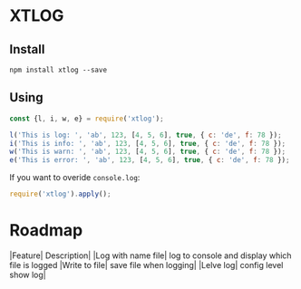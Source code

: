 # XTLOG

## Install
`npm install xtlog --save`

## Using
```js
const {l, i, w, e} = require('xtlog');

l('This is log: ', 'ab', 123, [4, 5, 6], true, { c: 'de', f: 78 });
i('This is info: ', 'ab', 123, [4, 5, 6], true, { c: 'de', f: 78 });
w('This is warn: ', 'ab', 123, [4, 5, 6], true, { c: 'de', f: 78 });
e('This is error: ', 'ab', 123, [4, 5, 6], true, { c: 'de', f: 78 });
```

If you want to overide `console.log`:
```js
require('xtlog').apply();
```

# Roadmap 
|Feature| Description|
|Log with name file| log to console and display which file is logged
|Write to file| save file when logging|
|Lelve log| config level show log|
